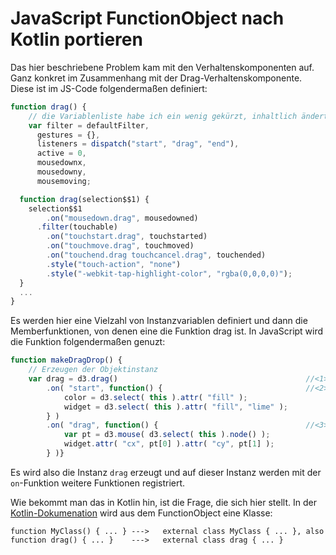 # JavaScript FunctionObject nach Kotlin portieren
Das hier beschriebene Problem kam mit den Verhaltenskomponenten auf. Ganz konkret im Zusammenhang mit der 
Drag-Verhaltenskomponente. Diese ist im JS-Code folgendermaßen definiert:

````javascript
function drag() {
    // die Variablenliste habe ich ein wenig gekürzt, inhaltlich ändert das an der Dokumentation nichts.  
    var filter = defaultFilter,
      gestures = {},
      listeners = dispatch("start", "drag", "end"),
      active = 0,
      mousedownx,
      mousedowny,
      mousemoving;

  function drag(selection$$1) {
    selection$$1
        .on("mousedown.drag", mousedowned)
      .filter(touchable)
        .on("touchstart.drag", touchstarted)
        .on("touchmove.drag", touchmoved)
        .on("touchend.drag touchcancel.drag", touchended)
        .style("touch-action", "none")
        .style("-webkit-tap-highlight-color", "rgba(0,0,0,0)");
  }
  ...
}
````
Es werden hier eine Vielzahl von Instanzvariablen definiert und dann die Memberfunktionen, von denen eine
die Funktion drag ist.
In JavaScript wird die Funktion folgendermaßen genuzt:
````javascript
function makeDragDrop() {
    // Erzeugen der Objektinstanz
    var drag = d3.drag()                                          //<1>
        .on( "start", function() {                                //<2>
            color = d3.select( this ).attr( "fill" );
            widget = d3.select( this ).attr( "fill", "lime" );
        } )
        .on( "drag", function() {                                 //<3>
            var pt = d3.mouse( d3.select( this ).node() );
            widget.attr( "cx", pt[0] ).attr( "cy", pt[1] );
        } )}
````
Es wird also die Instanz `drag` erzeugt und auf dieser Instanz werden mit der `on`-Funktion weitere
Funktionen registriert.

Wie bekommt man das in Kotlin hin, ist die Frage, die sich hier stellt.
In der [Kotlin-Dokumenation](https://kotlinlang.org/docs/js-interop.html#declare-static-members-of-a-class)
wird aus dem FunctionObject eine Klasse:
````
function MyClass() { ... } --->   external class MyClass { ... }, also
function drag() { ... }    --->   external class drag { ... }
````